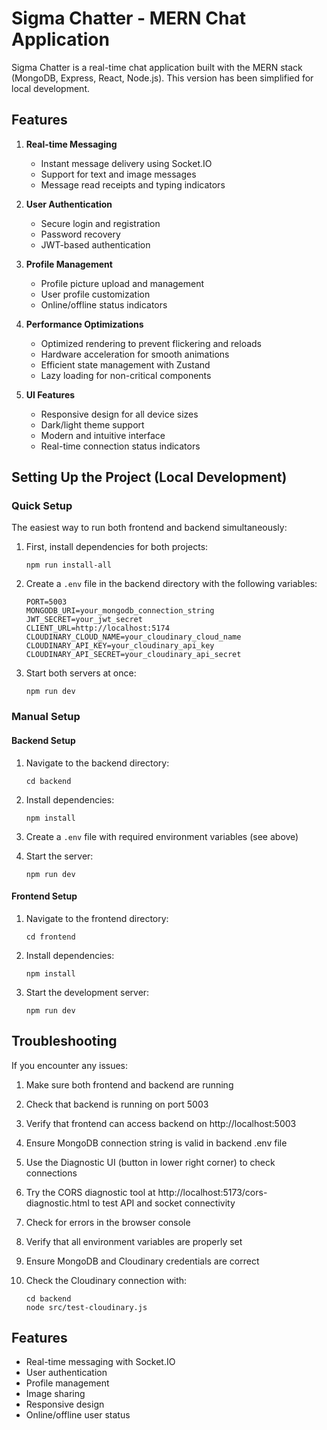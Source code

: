 # Sigma Chatter - MERN Chat Application

Sigma Chatter is a real-time chat application built with the MERN stack (MongoDB, Express, React, Node.js). This version has been simplified for local development.

## Features

1. **Real-time Messaging**
   - Instant message delivery using Socket.IO
   - Support for text and image messages
   - Message read receipts and typing indicators

2. **User Authentication**
   - Secure login and registration
   - Password recovery
   - JWT-based authentication

3. **Profile Management**
   - Profile picture upload and management
   - User profile customization
   - Online/offline status indicators

4. **Performance Optimizations**
   - Optimized rendering to prevent flickering and reloads
   - Hardware acceleration for smooth animations
   - Efficient state management with Zustand
   - Lazy loading for non-critical components

5. **UI Features**
   - Responsive design for all device sizes
   - Dark/light theme support
   - Modern and intuitive interface
   - Real-time connection status indicators

## Setting Up the Project (Local Development)

### Quick Setup

The easiest way to run both frontend and backend simultaneously:

1. First, install dependencies for both projects:
   ```
   npm run install-all
   ```

2. Create a `.env` file in the backend directory with the following variables:
   ```
   PORT=5003
   MONGODB_URI=your_mongodb_connection_string
   JWT_SECRET=your_jwt_secret
   CLIENT_URL=http://localhost:5174
   CLOUDINARY_CLOUD_NAME=your_cloudinary_cloud_name
   CLOUDINARY_API_KEY=your_cloudinary_api_key
   CLOUDINARY_API_SECRET=your_cloudinary_api_secret
   ```

3. Start both servers at once:
   ```
   npm run dev
   ```

### Manual Setup

#### Backend Setup

1. Navigate to the backend directory:
   ```
   cd backend
   ```

2. Install dependencies:
   ```
   npm install
   ```

3. Create a `.env` file with required environment variables (see above)

4. Start the server:
   ```
   npm run dev
   ```

#### Frontend Setup

1. Navigate to the frontend directory:
   ```
   cd frontend
   ```

2. Install dependencies:
   ```
   npm install
   ```

3. Start the development server:
   ```
   npm run dev
   ```

## Troubleshooting

If you encounter any issues:

1. Make sure both frontend and backend are running
2. Check that backend is running on port 5003
3. Verify that frontend can access backend on http://localhost:5003
4. Ensure MongoDB connection string is valid in backend .env file
5. Use the Diagnostic UI (button in lower right corner) to check connections
6. Try the CORS diagnostic tool at http://localhost:5173/cors-diagnostic.html to test API and socket connectivity

2. Check for errors in the browser console

3. Verify that all environment variables are properly set

4. Ensure MongoDB and Cloudinary credentials are correct

5. Check the Cloudinary connection with:
   ```
   cd backend
   node src/test-cloudinary.js
   ```

## Features

- Real-time messaging with Socket.IO
- User authentication
- Profile management
- Image sharing
- Responsive design
- Online/offline user status
